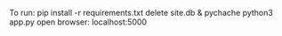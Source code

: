 To run: pip install -r requirements.txt
        delete site.db & pychache
        python3 app.py
        open browser: localhost:5000
